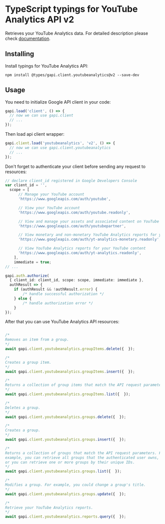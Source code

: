 # TypeScript typings for YouTube Analytics API v2

Retrieves your YouTube Analytics data.
For detailed description please check [documentation](https://developers.google.com/youtube/analytics).

## Installing

Install typings for YouTube Analytics API:

```
npm install @types/gapi.client.youtubeanalytics@v2 --save-dev
```

## Usage

You need to initialize Google API client in your code:

```typescript
gapi.load('client', () => {
  // now we can use gapi.client
  // ...
});
```

Then load api client wrapper:

```typescript
gapi.client.load('youtubeanalytics', 'v2', () => {
  // now we can use gapi.client.youtubeanalytics
  // ...
});
```

Don't forget to authenticate your client before sending any request to resources:

```typescript
// declare client_id registered in Google Developers Console
var client_id = '',
  scope = [ 
      // Manage your YouTube account
      'https://www.googleapis.com/auth/youtube',

      // View your YouTube account
      'https://www.googleapis.com/auth/youtube.readonly',

      // View and manage your assets and associated content on YouTube
      'https://www.googleapis.com/auth/youtubepartner',

      // View monetary and non-monetary YouTube Analytics reports for your YouTube content
      'https://www.googleapis.com/auth/yt-analytics-monetary.readonly',

      // View YouTube Analytics reports for your YouTube content
      'https://www.googleapis.com/auth/yt-analytics.readonly',
    ],
    immediate = true;
// ...

gapi.auth.authorize(
  { client_id: client_id, scope: scope, immediate: immediate },
  authResult => {
    if (authResult && !authResult.error) {
        /* handle successful authorization */
    } else {
        /* handle authorization error */
    }
});
```

After that you can use YouTube Analytics API resources:

```typescript

/*
Removes an item from a group.
*/
await gapi.client.youtubeanalytics.groupItems.delete({  });

/*
Creates a group item.
*/
await gapi.client.youtubeanalytics.groupItems.insert({  });

/*
Returns a collection of group items that match the API request parameters.
*/
await gapi.client.youtubeanalytics.groupItems.list({  });

/*
Deletes a group.
*/
await gapi.client.youtubeanalytics.groups.delete({  });

/*
Creates a group.
*/
await gapi.client.youtubeanalytics.groups.insert({  });

/*
Returns a collection of groups that match the API request parameters. For
example, you can retrieve all groups that the authenticated user owns,
or you can retrieve one or more groups by their unique IDs.
*/
await gapi.client.youtubeanalytics.groups.list({  });

/*
Modifies a group. For example, you could change a group's title.
*/
await gapi.client.youtubeanalytics.groups.update({  });

/*
Retrieve your YouTube Analytics reports.
*/
await gapi.client.youtubeanalytics.reports.query({  });
```
